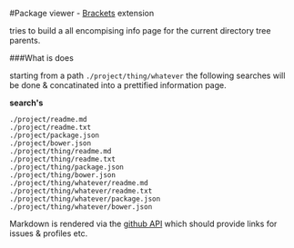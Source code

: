 #Package viewer - [Brackets](https://github.com/adobe/brackets) extension

tries to build a all encompising info page for the current directory tree parents.


###What is does

starting from a path ```./project/thing/whatever``` the following searches will be done & concatinated into a prettified information page.

**search's**
```
./project/readme.md
./project/readme.txt
./project/package.json
./project/bower.json
./project/thing/readme.md
./project/thing/readme.txt
./project/thing/package.json
./project/thing/bower.json
./project/thing/whatever/readme.md
./project/thing/whatever/readme.txt
./project/thing/whatever/package.json
./project/thing/whatever/bower.json
```

Markdown is rendered via the [github API](http://developer.github.com/v3/markdown/) which should provide links for issues & profiles etc.